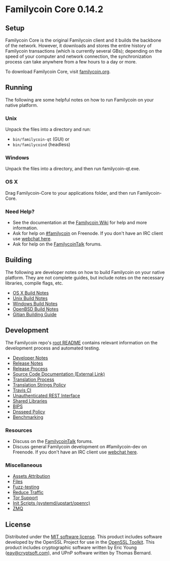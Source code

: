 Familycoin Core 0.14.2
=====================

Setup
---------------------
Familycoin Core is the original Familycoin client and it builds the backbone of the network. However, it downloads and stores the entire history of Familycoin transactions (which is currently several GBs); depending on the speed of your computer and network connection, the synchronization process can take anywhere from a few hours to a day or more.

To download Familycoin Core, visit [familycoin.org](https://familycoin.org).

Running
---------------------
The following are some helpful notes on how to run Familycoin on your native platform.

### Unix

Unpack the files into a directory and run:

- `bin/familycoin-qt` (GUI) or
- `bin/familycoind` (headless)

### Windows

Unpack the files into a directory, and then run familycoin-qt.exe.

### OS X

Drag Familycoin-Core to your applications folder, and then run Familycoin-Core.

### Need Help?

* See the documentation at the [Familycoin Wiki](https://familycoin.info/)
for help and more information.
* Ask for help on [#familycoin](http://webchat.freenode.net?channels=familycoin) on Freenode. If you don't have an IRC client use [webchat here](http://webchat.freenode.net?channels=familycoin).
* Ask for help on the [FamilycoinTalk](https://familycointalk.io/) forums.

Building
---------------------
The following are developer notes on how to build Familycoin on your native platform. They are not complete guides, but include notes on the necessary libraries, compile flags, etc.

- [OS X Build Notes](build-osx.md)
- [Unix Build Notes](build-unix.md)
- [Windows Build Notes](build-windows.md)
- [OpenBSD Build Notes](build-openbsd.md)
- [Gitian Building Guide](gitian-building.md)

Development
---------------------
The Familycoin repo's [root README](/README.md) contains relevant information on the development process and automated testing.

- [Developer Notes](developer-notes.md)
- [Release Notes](release-notes.md)
- [Release Process](release-process.md)
- [Source Code Documentation (External Link)](https://dev.visucore.com/familycoin/doxygen/)
- [Translation Process](translation_process.md)
- [Translation Strings Policy](translation_strings_policy.md)
- [Travis CI](travis-ci.md)
- [Unauthenticated REST Interface](REST-interface.md)
- [Shared Libraries](shared-libraries.md)
- [BIPS](bips.md)
- [Dnsseed Policy](dnsseed-policy.md)
- [Benchmarking](benchmarking.md)

### Resources
* Discuss on the [FamilycoinTalk](https://familycointalk.io/) forums.
* Discuss general Familycoin development on #familycoin-dev on Freenode. If you don't have an IRC client use [webchat here](http://webchat.freenode.net/?channels=familycoin-dev).

### Miscellaneous
- [Assets Attribution](assets-attribution.md)
- [Files](files.md)
- [Fuzz-testing](fuzzing.md)
- [Reduce Traffic](reduce-traffic.md)
- [Tor Support](tor.md)
- [Init Scripts (systemd/upstart/openrc)](init.md)
- [ZMQ](zmq.md)

License
---------------------
Distributed under the [MIT software license](/COPYING).
This product includes software developed by the OpenSSL Project for use in the [OpenSSL Toolkit](https://www.openssl.org/). This product includes
cryptographic software written by Eric Young ([eay@cryptsoft.com](mailto:eay@cryptsoft.com)), and UPnP software written by Thomas Bernard.
